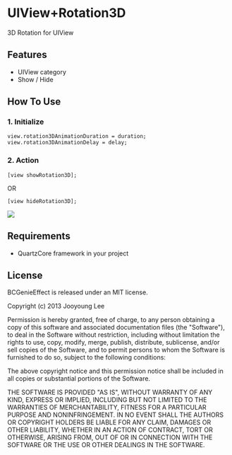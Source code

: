 UIView+Rotation3D
==========

3D Rotation for UIView

## Features

- UIView category
- Show / Hide


## How To Use


### 1. Initialize
```
view.rotation3DAnimationDuration = duration;
view.rotation3DAnimationDelay = delay;
```

### 2. Action
```
[view showRotation3D];
```
OR
```
[view hideRotation3D];
```

[![](https://raw.github.com/buhikon/UIView-Rotation3D/master/showcase.gif)](https://raw.github.com/buhikon/UIView-Rotation3D/master/showcase.gif)


## Requirements

- QuartzCore framework in your project



## License

BCGenieEffect is released under an MIT license.

Copyright (c) 2013 Jooyoung Lee

Permission is hereby granted, free of charge, to any person obtaining a copy of this software and associated documentation files (the "Software"), to deal in the Software without restriction, including without limitation the rights to use, copy, modify, merge, publish, distribute, sublicense, and/or sell copies of the Software, and to permit persons to whom the Software is furnished to do so, subject to the following conditions:

The above copyright notice and this permission notice shall be included in all copies or substantial portions of the Software.

THE SOFTWARE IS PROVIDED "AS IS", WITHOUT WARRANTY OF ANY KIND, EXPRESS OR IMPLIED, INCLUDING BUT NOT LIMITED TO THE WARRANTIES OF MERCHANTABILITY, FITNESS FOR A PARTICULAR PURPOSE AND NONINFRINGEMENT. IN NO EVENT SHALL THE AUTHORS OR COPYRIGHT HOLDERS BE LIABLE FOR ANY CLAIM, DAMAGES OR OTHER LIABILITY, WHETHER IN AN ACTION OF CONTRACT, TORT OR OTHERWISE, ARISING FROM, OUT OF OR IN CONNECTION WITH THE SOFTWARE OR THE USE OR OTHER DEALINGS IN THE SOFTWARE.

